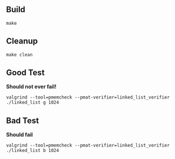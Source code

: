 ## Build

```
make
```

## Cleanup

```
make clean
```

## Good Test

**Should not ever fail!**

```
valgrind --tool=pmemcheck --pmat-verifier=linked_list_verifier ./linked_list g 1024
```

## Bad Test

**Should fail**

```
valgrind --tool=pmemcheck --pmat-verifier=linked_list_verifier ./linked_list b 1024
```
